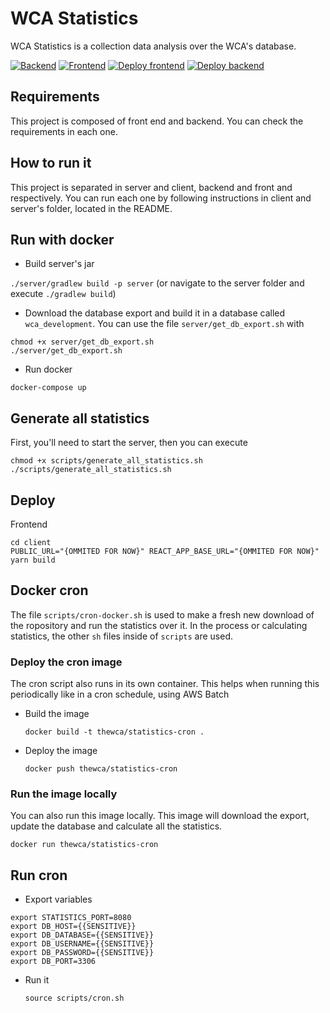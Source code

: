 # WCA Statistics

WCA Statistics is a collection data analysis over the WCA's database.

[![Backend](https://github.com/thewca/statistics/actions/workflows/backtest.yml/badge.svg)](https://github.com/thewca/statistics/actions/workflows/backtest.yml)
[![Frontend](https://github.com/thewca/statistics/actions/workflows/fronttest.yml/badge.svg)](https://github.com/thewca/statistics/actions/workflows/fronttest.yml)
[![Deploy frontend](https://github.com/thewca/statistics/actions/workflows/frontdeploy.yml/badge.svg)](https://github.com/thewca/statistics/actions/workflows/frontdeploy.yml)
[![Deploy backend](https://github.com/thewca/statistics/actions/workflows/backtest.yml/badge.svg)](https://github.com/thewca/statistics/actions/workflows/backdeploy.yml)


## Requirements

This project is composed of front end and backend. You can check the requirements in each one.

## How to run it

This project is separated in server and client, backend and front and respectively. You can run each one by following instructions in client and server's folder, located in the README.

## Run with docker

- Build server's jar

`./server/gradlew build -p server` (or navigate to the server folder and execute `./gradlew build`)

- Download the database export and build it in a database called `wca_development`. You can use the file `server/get_db_export.sh` with

```
chmod +x server/get_db_export.sh
./server/get_db_export.sh
```

- Run docker

`docker-compose up`

## Generate all statistics

First, you'll need to start the server, then you can execute

```
chmod +x scripts/generate_all_statistics.sh
./scripts/generate_all_statistics.sh
```

## Deploy

Frontend

```
cd client
PUBLIC_URL="{OMMITED FOR NOW}" REACT_APP_BASE_URL="{OMMITED FOR NOW}" yarn build

```

## Docker cron

The file `scripts/cron-docker.sh` is used to make a fresh new download of the ropository and run the statistics over it. In the process or calculating statistics, the other `sh` files inside of `scripts` are used.

### Deploy the cron image

The cron script also runs in its own container. This helps when running this periodically like in a cron schedule, using AWS Batch

- Build the image

  `docker build -t thewca/statistics-cron .`

- Deploy the image

  `docker push thewca/statistics-cron`

### Run the image locally

You can also run this image locally. This image will download the export, update the database and calculate all the statistics.

  `docker run thewca/statistics-cron`

## Run cron

- Export variables

```
export STATISTICS_PORT=8080
export DB_HOST={{SENSITIVE}}
export DB_DATABASE={{SENSITIVE}}
export DB_USERNAME={{SENSITIVE}}
export DB_PASSWORD={{SENSITIVE}}
export DB_PORT=3306
```

- Run it

  `source scripts/cron.sh`

